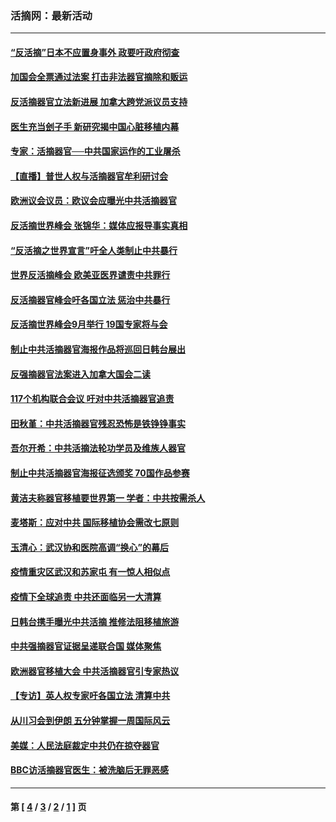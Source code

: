 ### 活摘网：最新活动
---
#### [“反活摘”日本不应置身事外 政要吁政府彻查](../../pages/nf5883/n13971188.md?08100430) 
#### [加国会全票通过法案 打击非法器官摘除和贩运](../../pages/nf5883/n13884924.md?08100430) 
#### [反活摘器官立法新进展 加拿大跨党派议员支持](../../pages/nf5883/n13876061.md?08100430) 
#### [医生充当刽子手 新研究揭中国心脏移植内幕](../../pages/nf5883/n13772291.md?08100430) 
#### [专家：活摘器官──中共国家运作的工业屠杀](../../pages/nf5883/n13761178.md?08100430) 
#### [【直播】普世人权与活摘器官牟利研讨会](../../pages/nf5883/n13425146.md?08100430) 
#### [欧洲议会议员：欧议会应曝光中共活摘器官](../../pages/nf5883/n13336571.md?08100430) 
#### [反活摘世界峰会 张锦华：媒体应报导事实真相](../../pages/nf5883/n13278502.md?08100430) 
#### [“反活摘之世界宣言”吁全人类制止中共暴行](../../pages/nf5883/n13259730.md?08100430) 
#### [世界反活摘峰会 欧美亚医界谴责中共罪行](../../pages/nf5883/n13253550.md?08100430) 
#### [反活摘器官峰会吁各国立法 惩治中共暴行](../../pages/nf5883/n13245052.md?08100430) 
#### [反活摘世界峰会9月举行 19国专家将与会](../../pages/nf5883/n13201492.md?08100430) 
#### [制止中共活摘器官海报作品将巡回日韩台展出](../../pages/nf5883/n13177791.md?08100430) 
#### [反强摘器官法案进入加拿大国会二读](../../pages/nf5883/n13033450.md?08100430) 
#### [117个机构联合会议 吁对中共活摘器官追责](../../pages/nf5883/n12775087.md?08100430) 
#### [田秋堇：中共活摘器官残忍恐怖是铁铮铮事实](../../pages/nf5883/n12702148.md?08100430) 
#### [吾尔开希：中共活摘法轮功学员及维族人器官](../../pages/nf5883/n12693197.md?08100430) 
#### [制止中共活摘器官海报征选颁奖 70国作品参赛](../../pages/nf5883/n12692050.md?08100430) 
#### [黄洁夫称器官移植要世界第一 学者：中共按需杀人](../../pages/nf5883/n12572329.md?08100430) 
#### [麦塔斯：应对中共 国际移植协会需改七原则](../../pages/nf5883/n12514711.md?08100430) 
#### [玉清心：武汉协和医院高调“换心”的幕后](../../pages/nf5883/n12298730.md?08100430) 
#### [疫情重灾区武汉和苏家屯 有一惊人相似点](../../pages/nf5883/n12150824.md?08100430) 
#### [疫情下全球追责 中共还面临另一大清算](../../pages/nf5883/n12070397.md?08100430) 
#### [日韩台携手曝光中共活摘 推修法阻移植旅游](../../pages/nf5883/n11712046.md?08100430) 
#### [中共强摘器官证据呈递联合国 媒体聚焦](../../pages/nf5883/n11546426.md?08100430) 
#### [欧洲器官移植大会 中共活摘器官引专家热议](../../pages/nf5883/n11539095.md?08100430) 
#### [【专访】英人权专家吁各国立法 清算中共](../../pages/nf5883/n11367315.md?08100430) 
#### [从川习会到伊朗 五分钟掌握一周国际风云](../../pages/nf5883/n11338520.md?08100430) 
#### [美媒：人民法庭裁定中共仍在掠夺器官](../../pages/nf5883/n11334897.md?08100430) 
#### [BBC访活摘器官医生：被洗脑后无罪恶感](../../pages/nf5883/n11335935.md?08100430) 

---
#### 第 [ [4](./4.md?08100430) / [3](./3.md?08100430) / [2](./2.md?08100430) / [1](./1.md?08100430) ] 页

